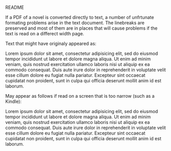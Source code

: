 README

If a PDF of a novel is converted directly to text, a number of unfrtunate formating problems arise in the text document.  The linebreaks are preserved and most of them are in places that will cause problems if the text is read on a differect width page.

Text that might have originaly appeared as:

Lorem ipsum dolor sit amet, consectetur adipisicing elit, sed do eiusmod tempor
incididunt ut labore et dolore magna aliqua. Ut enim ad minim veniam, quis
nostrud exercitation ullamco laboris nisi ut aliquip ex ea commodo consequat.
Duis aute irure dolor in reprehenderit in voluptate velit esse cillum dolore eu
fugiat nulla pariatur. Excepteur sint occaecat cupidatat non proident, sunt in
culpa qui officia deserunt mollit anim id est laborum.

May appear as follows if read on a screen that is too narrow (such as a Kindle):

Lorem ipsum dolor sit amet, consectetur adipisicing 
elit, sed do eiusmod tempor
incididunt ut labore et dolore magna aliqua. Ut 
enim ad minim veniam, quis
nostrud exercitation ullamco laboris nisi ut aliquip
 ex ea commodo consequat.
Duis aute irure dolor in reprehenderit in voluptate
 velit esse cillum dolore eu
fugiat nulla pariatur. Excepteur sint occaecat 
cupidatat non proident, sunt in
culpa qui officia deserunt mollit anim id est 
laborum.



